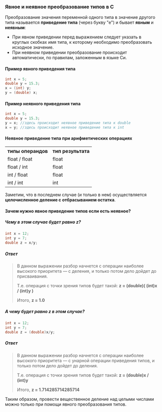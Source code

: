 ### Явное и неявное преобразование типов в C ###

Преобразование значения переменной одного типа в значение другого типа называется **приведение типа** (через букву "е") и бывает **явным** 
и **неявным**:

* При явном приведении перед выражением следует указать в круглых скобках имя типа, к которому необходимо преобразовать исходное значение.
* При неявном приведении преобразование происходит автоматически, по правилам, заложенным в языке Си.

#### Пример явного приведения типа ####
```c
int x = 5;
double y = 15.3;
x = (int) y;
y = (double) x;
```

#### Пример неявного приведения типа ####
```c
int x = 5;
double y = 15.3;
y = x; //здесь происходит неявное приведение типа к double
x = y; //здесь происходит неявное приведение типа к int
```

#### Неявное приведение типа при арифметических операциях ####
<table>
    <tr>
        <th>типы операндов</th>
        <th>тип результата</th>
    </tr>
    <tr>
        <td>float / float</td>
        <td>float</td>
    </tr>
    <tr>
        <td>float / int</td>
        <td>float</td>
    </tr>
    <tr>
        <td>int / float</td>
        <td>float</td>
    </tr>
    <tr>
        <td>int / int</td>
        <td>int</td>
    </tr>
</table>

Заметим, что в последнем случае (и только в нем) осуществляется **целочисленное деление с отбрасыванием остатка**.

#### Зачем нужно явное приведение типов если есть неявное? ####
##### Чему в этом случае будет равно z? #####
```c
int x = 12;
int y = 7;
double z = x/y;
```

##### Ответ #####
>В данном выражении разбор начнется с операции наиболее высокого приоритета — с деления, и только потом дело дойдет до присваивания.
>
>Т.е. операция с точки зрения типов будет такой: **z = (double)( (int)x / (int)y )**
>
>Итого, **z = 1.0**

##### А чему будет равно z в этом случае? #####
```c
int x = 12;
int y = 7;
double z = (double)x/y;
```

##### Ответ #####
>В данном выражении разбор начнется с операции наиболее высокого приоритета — с унарной операции приведения типов, и только потом дело 
>дойдет до деления.
>
>Т.е. операция с точки зрения типов будет такой: **z = (double)x / (int)y**
>
>Итого, **z = 1.714285714285714**

Таким образом, провести вещественное деление над целыми числами можно только при помощи явного преобразования типов.
